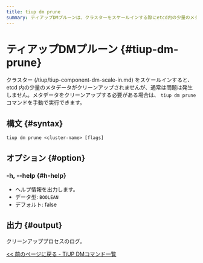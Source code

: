 ```yaml
---
title: tiup dm prune
summary: ティアップDMプルーンは、クラスターをスケールインする際にetcd内の少量のメタデータがクリーンアップされない場合に使用されます。`tiup dm prune`コマンドを使用して手動でメタデータをクリーンアップすることができます。オプションには`-h, --help`があり、デフォルトではヘルプ情報を出力しません。クリーンアッププロセスのログが出力されます。
---
```


# ティアップDMプルーン {#tiup-dm-prune}

クラスター (/tiup/tiup-component-dm-scale-in.md) をスケールインすると、etcd 内の少量のメタデータがクリーンアップされませんが、通常は問題は発生しません。メタデータをクリーンアップする必要がある場合は、 `tiup dm prune`コマンドを手動で実行できます。

## 構文 {#syntax}

```shell
tiup dm prune <cluster-name> [flags]
```

## オプション {#option}

### -h, --help {#h-help}

-   ヘルプ情報を出力します。
-   データ型: `BOOLEAN`
-   デフォルト: false

## 出力 {#output}

クリーンアッププロセスのログ。

[&lt;&lt; 前のページに戻る - TiUP DMコマンド一覧](/tiup/tiup-component-dm.md#command-list)
